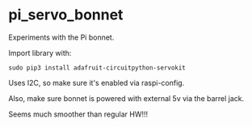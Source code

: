# pi_servo_bonnet
Experiments with the Pi bonnet.

Import library with:
```
sudo pip3 install adafruit-circuitpython-servokit
```

Uses I2C, so make sure it's enabled via raspi-config.

Also, make sure bonnet is powered with external 5v via the barrel jack.

Seems much smoother than regular HW!!!
